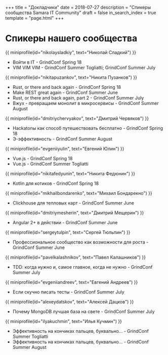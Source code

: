 +++
title = "Докладчики"
date = 2018-07-27
description = "Спикеры сообщества Samara IT Community"
draft = false
in_search_index = true
template = "page.html"
+++

# Спикеры нашего сообщества

{{ miniprofile(id="nikolaysladkiy", text="Николай Сладкий") }}
- Войти в IT - GrindConf Spring 18
- VIM VIM VIM - GrindConf Summer Togliatti; GrindConf Summer July

{{ miniprofile(id="nikitapuzankov", text="Никита Пузанков") }}
- Rust, or there and back again - GrindConf Spring 18
- Make REST great again - GrindConf Summer June
- Rust, or there and back again, part 2 - GrindConf Summer July
- Вжух - превращаем монолит в микросервисы - GrindConf Summer August

{{ miniprofile(id="dmitriychervyakov", text="Дмитрий Червяков") }}
- Hackatonы как способ путешествовать бесплатно - GrindConf Spring 18
- Э-эффективность - GrindConf Summer August 

{{ miniprofile(id="evgeniiyulin", text="Евгений Юлин") }}
- Vue.js - GrindConf Spring 18
- Vue.js - GrindConf Summer Togliatti

{{ miniprofile(id="nikitafedyunin", text="Никита Федюнин") }}
- Kotlin для котиков - GrindConf Spring 18

{{ miniprofile(id="mikhailbondarenko", text="Михаил Бондарекно") }}
- Clickhouse для тепловых карт - GrindConf Summer June 

{{ miniprofile(id="dmitriymesherin", text="Дмитрий Мещерин") }}
- Angular 2+ в действии - GrindConf Summer June

{{ miniprofile(id="sergeytulpin", text="Сергей Тюльпин") }}
- Профессиональное сообщество как возможности для роста - GrindConf Summer June

{{ miniprofile(id="pavelkalashnikov", text="Павел Калашников") }}
- TDD: когда нужно и, самое главное, когда не нужно - GrindConf Summer July

{{ miniprofile(id="evgeniiandreev", text="Евгений Андреев") }}
- Если скучно писать тесты - GrindConf Summer July

{{ miniprofile(id="alexeydatskov", text="Алексей Дацков") }}
- Почему MongoDB лучшая база на свете - GrindConf Summer July

{{ miniprofile(id="ilyakuchmin", text="Илья Кучмин") }}
- Эффективность на кончиках пальцев, буквально... - GrindConf Summer Togliatti
- Эффективность на кончиках пальцев, буквально... - GrindConf Summer August
